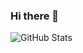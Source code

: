### Hi there 👋

![GitHub Stats](https://github-readme-stats.vercel.app/api?username=jalilverdiyev&theme=radical)
